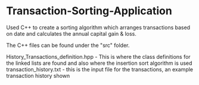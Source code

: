 # Transaction-Sorting-Application
Used C++ to create a sorting algorithm which arranges transactions based on date and calculates the annual capital gain &amp; loss.

The C++ files can be found under the "src" folder.

History_Transactions_definition.hpp - This is where the class definitions for the linked lists are found and also where the insertion sort algorithm is used
transaction_history.txt - this is the input file for the transactions, an example transaction history shown
